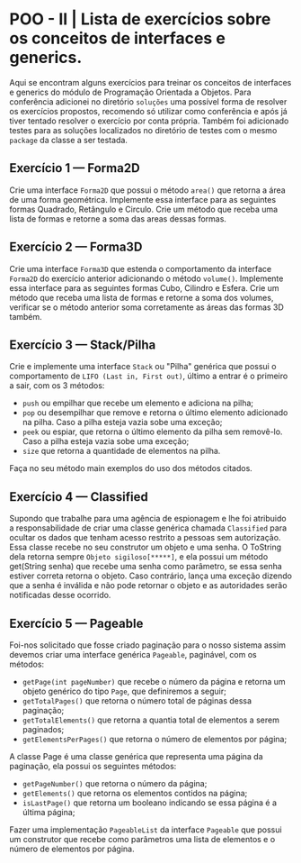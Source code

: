 # POO - II | Lista de exercícios sobre os conceitos de interfaces e generics.

Aqui se encontram alguns exercícios para treinar os conceitos de interfaces e generics do módulo de Programação Orientada a Objetos. 
Para conferência adicionei no diretório `soluções` uma possível forma de resolver os exercícios propostos,
recomendo só utilizar como conferência e após já tiver tentado resolver o exercício por conta própria.
Também foi adicionado testes para as soluções localizados no diretório de testes com o mesmo `package` da classe a ser testada.

## Exercício 1 — Forma2D

Crie uma interface `Forma2D` que possui o método `area()` que retorna a área de uma forma geométrica. Implemente essa interface para as seguintes formas Quadrado, Retângulo e Circulo. 
Crie um método que receba uma lista de formas e retorne a soma das areas dessas formas.

## Exercício 2 — Forma3D

Crie uma interface `Forma3D` que estenda o comportamento da interface `Forma2D` do exercício anterior adicionando o método `volume()`. 
Implemente essa interface para as seguintes formas Cubo, Cilindro e Esfera. 
Crie um método que receba uma lista de formas e retorne a soma dos volumes, verificar se o método anterior soma corretamente as áreas das formas 3D também.

## Exercício 3 — Stack/Pilha

Crie e implemente uma interface `Stack` ou "Pilha" genérica que possui o comportamento de `LIFO (Last in, First out)`, último a entrar é o primeiro a sair, com os 3 métodos:
* `push` ou empilhar que recebe um elemento e adiciona na pilha;
* `pop` ou desempilhar que remove e retorna o último elemento adicionado na pilha. Caso a pilha esteja vazia sobe uma exceção;
* `peek` ou espiar, que retorna o último elemento da pilha sem removê-lo. Caso a pilha esteja vazia sobe uma exceção;
* `size` que retorna a quantidade de elementos na pilha.

Faça no seu método main exemplos do uso dos métodos citados.

## Exercício 4 — Classified

Supondo que trabalhe para uma agência de espionagem e lhe foi atribuido a responsabilidade de criar uma classe genérica chamada `Classified` para ocultar os dados que tenham acesso restrito a pessoas sem autorização. 
Essa classe recebe no seu construtor um objeto e uma senha. 
O ToString dela retorna sempre `Objeto sigiloso[*****]`, e ela possui um método get(String senha) que recebe uma senha como parâmetro, se essa senha estiver correta retorna o objeto. Caso contrário, lança uma exceção dizendo que a senha é inválida e não pode retornar o objeto e as autoridades serão notificadas desse ocorrido.

## Exercício 5 — Pageable

Foi-nos solicitado que fosse criado paginação para o nosso sistema assim devemos criar uma interface genérica `Pageable`, paginável, com os métodos:
* `getPage(int pageNumber)` que recebe o número da página e retorna um objeto genérico do tipo `Page`, que definiremos a seguir;
* `getTotalPages()` que retorna o número total de páginas dessa paginação;
* `getTotalElements()` que retorna a quantia total de elementos a serem paginados;
* `getElementsPerPages()` que retorna o número de elementos por página;

A classe Page é uma classe genérica que representa uma página da paginação, ela possui os seguintes métodos:
* `getPageNumber()` que retorna o número da página;
* `getElements()` que retorna os elementos contidos na página;
* `isLastPage()` que retorna um booleano indicando se essa página é a última página;

Fazer uma implementação `PageableList` da interface `Pageable` que possui um construtor que recebe como parâmetros uma lista de elementos e o número de elementos por página.
